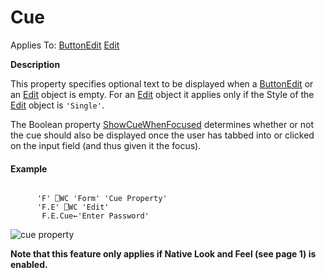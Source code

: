 




<h1 class="heading"><span class="name">Cue</span></h1>

Applies To: [ButtonEdit](../a-z/buttonedit.md) [Edit](../a-z/edit.md)


**Description**


This  property specifies optional text to be displayed when a [ButtonEdit](../a-z/buttonedit.md) or an [Edit](../a-z/edit.md) object is empty. For an [Edit](../a-z/edit.md) object it applies only if the Style of the [Edit](../a-z/edit.md) object is `'Single'`.


The  Boolean property [ShowCueWhenFocused](../a-z/showcuewhenfocused.md)  determines whether or not the cue should also be displayed once the user has tabbed into or clicked on the input field (and thus given it the focus).

#### Example
```apl

      'F' ⎕WC 'Form' 'Cue Property'
      'F.E' ⎕WC 'Edit'
       F.E.Cue←'Enter Password'
```


![cue property](../img/cue-property.png)



**Note that this feature only applies if Native Look and Feel (see page 1) is enabled.**


